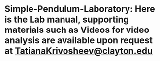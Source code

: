 # Simple-Pendulum-Laboratory: Here is the Lab manual, supporting materials such as Videos for video analysis are available upon request at TatianaKrivosheev@clayton.edu 
